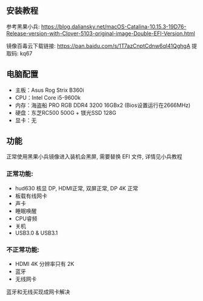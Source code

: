 ## 安装教程

参考黑果小兵: https://blog.daliansky.net/macOS-Catalina-10.15.3-19D76-Release-version-with-Clover-5103-original-image-Double-EFI-Version.html


镜像百毒云下载链接: https://pan.baidu.com/s/1T7azCnptCdnw6qI41QghgA 提取码: kq67

## 电脑配置

* 主板：Asus Rog Strix B360i
* CPU：Intel Core i5-9600k
* 内存：海盗船 PRO RGB DDR4 3200 16GBx2 (Bios设置运行在2666MHz)
* 硬盘：东芝RC500 500G + 镁光SSD 128G
* 显卡：无

## 功能

正常使用黑果小兵镜像进入装机会黑屏, 需要替换 EFI 文件, 详情见小兵教程


### 正常功能:

* hud630 核显 DP, HDMI正常, 双屏正常, DP 4K 正常
* 板载有线网卡
* 声卡
* 睡眠唤醒
* CPU睿频
* 关机
* USB3.0 & USB3.1

### 不正常功能:

* HDMI 4K 分辨率只有 2K
* 蓝牙
* 无线网卡

蓝牙和无线买现成网卡解决
